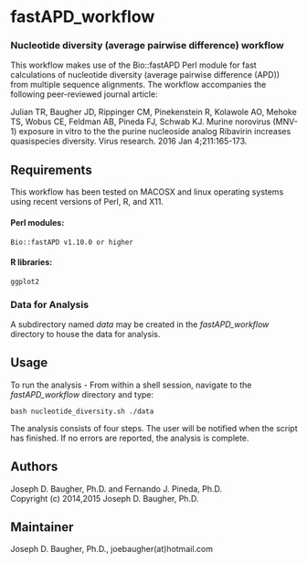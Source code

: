 fastAPD_workflow
================

### Nucleotide diversity (average pairwise difference) workflow

This workflow makes use of the Bio::fastAPD Perl module for fast calculations
of nucleotide diversity (average pairwise difference (APD)) from 
multiple sequence alignments. The workflow accompanies the following peer-reviewed 
journal article:

Julian TR, Baugher JD, Rippinger CM, Pinekenstein R, Kolawole AO, Mehoke TS, Wobus CE, 
Feldman AB, Pineda FJ, Schwab KJ. Murine norovirus (MNV-1) exposure in vitro to the the purine
nucleoside analog Ribavirin increases quasispecies diversity. Virus research. 2016 Jan 4;211:165-173.

## Requirements
This workflow has been tested on MACOSX and linux operating systems
using recent versions of Perl, R, and X11.

#### Perl modules:
    Bio::fastAPD v1.10.0 or higher
#### R libraries:
    ggplot2

### Data for Analysis
A subdirectory named <i>data</i> may be created in the <i>fastAPD_workflow</i> directory to house
the data for analysis.

## Usage

To run the analysis - 
From within a shell session, navigate to the <i>fastAPD_workflow</i> directory and type:

    bash nucleotide_diversity.sh ./data

The analysis consists of four steps. The user will be notified when the script 
has finished. If no errors are reported, the analysis is complete.


## Authors

Joseph D. Baugher, Ph.D. and Fernando J. Pineda, Ph.D.<br>
Copyright (c) 2014,2015 Joseph D. Baugher, Ph.D.

## Maintainer

Joseph D. Baugher, Ph.D., joebaugher(at)hotmail.com
